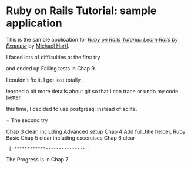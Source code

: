 # Ruby on Rails Tutorial: sample application

This is the sample application for
[*Ruby on Rails Tutorial: Learn Rails by Example*](http://railstutorial.org/)
by [Michael Hartl](http://michaelhartl.com/).

I faced lots of difficulties at the first try 

and ended up Failing tests in Chap 9. 

I couldn't fix it. I got lost totally.

learned a bit more details about git so that I can trace or undo my code better.

this time, I decided to use postgresql instead of sqlite. 

= The second try 
 
 Chap 3 clear! including Advanced setup
 Chap 4 Add full_title helper, Ruby Basic
 Chap 5 clear including excercises
 Chap 6 clear

     | ************--------------- |			

The Progress is in Chap 7 